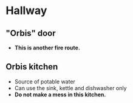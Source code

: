 # Hallway

## "Orbis" door

- **This is another fire route.**

## Orbis kitchen

- Source of potable water
- Can use the sink, kettle and dishwasher only
- **Do not make a mess in this kitchen.**
